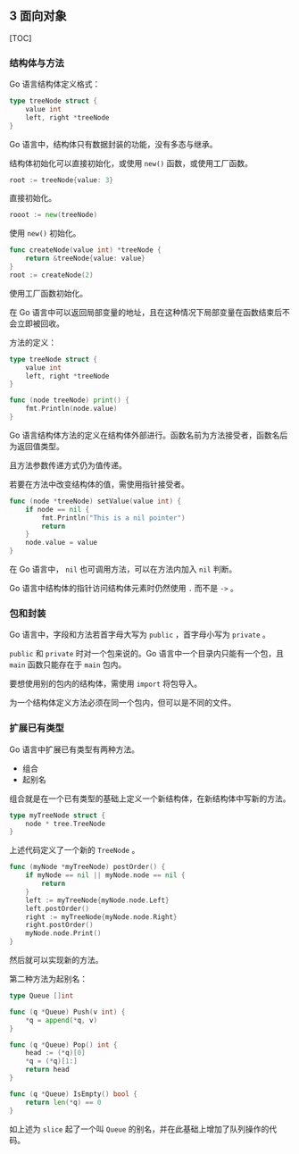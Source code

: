 ## 3 面向对象

[TOC]

### 结构体与方法

Go 语言结构体定义格式：

```go
type treeNode struct {
	value int
	left, right *treeNode
}
```

Go 语言中，结构体只有数据封装的功能，没有多态与继承。

结构体初始化可以直接初始化，或使用 `new()` 函数，或使用工厂函数。

```go
root := treeNode{value: 3}
```

直接初始化。

```go
rooot := new(treeNode)
```

使用 `new()` 初始化。

```go
func createNode(value int) *treeNode {
	return &treeNode{value: value}
}
root := createNode(2)
```

使用工厂函数初始化。

在 Go 语言中可以返回局部变量的地址，且在这种情况下局部变量在函数结束后不会立即被回收。

方法的定义：

```go
type treeNode struct {
	value int
	left, right *treeNode
}

func (node treeNode) print() {
	fmt.Println(node.value)
}
```

Go 语言结构体方法的定义在结构体外部进行。函数名前为方法接受者，函数名后为返回值类型。

且方法参数传递方式仍为值传递。

若要在方法中改变结构体的值，需使用指针接受者。

```go
func (node *treeNode) setValue(value int) {
	if node == nil {
		fmt.Println("This is a nil pointer")
		return
	}
	node.value = value
}
```

在 Go 语言中， `nil` 也可调用方法，可以在方法内加入 `nil` 判断。

Go 语言中结构体的指针访问结构体元素时仍然使用 `.` 而不是 `->` 。

### 包和封装

Go 语言中，字段和方法若首字母大写为 `public` ，首字母小写为 `private` 。

`public` 和 `private` 时对一个包来说的。Go 语言中一个目录内只能有一个包，且 `main` 函数只能存在于 `main` 包内。

要想使用别的包内的结构体，需使用 `import` 将包导入。

为一个结构体定义方法必须在同一个包内，但可以是不同的文件。

### 扩展已有类型

Go 语言中扩展已有类型有两种方法。

- 组合
- 起别名

组合就是在一个已有类型的基础上定义一个新结构体，在新结构体中写新的方法。

```go
type myTreeNode struct {
	node * tree.TreeNode
}
```

上述代码定义了一个新的 `TreeNode` 。

```go
func (myNode *myTreeNode) postOrder() {
	if myNode == nil || myNode.node == nil {
		return
	}
	left := myTreeNode{myNode.node.Left}
	left.postOrder()
	right := myTreeNode{myNode.node.Right}
	right.postOrder()
	myNode.node.Print()
}
```

然后就可以实现新的方法。

第二种方法为起别名：

```go
type Queue []int

func (q *Queue) Push(v int) {
	*q = append(*q, v)
}

func (q *Queue) Pop() int {
	head := (*q)[0]
	*q = (*q)[1:]
	return head
}

func (q *Queue) IsEmpty() bool {
	return len(*q) == 0
}
```

如上述为 `slice` 起了一个叫 `Queue` 的别名，并在此基础上增加了队列操作的代码。